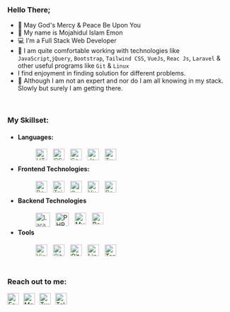 ### Hello There;
- 💖 May God's Mercy & Peace Be Upon You
- 👋 My name is Mojahidul Islam Emon
- 💻 I’m a Full Stack Web Developer
- 🌱 I am quite comfortable working with technologies like `JavaScript`,`jQuery`, `Bootstrap`, `Tailwind CSS`, `VueJs`, `Reac Js`, `Laravel` &  other useful programs like `Git` & `Linux`
- I find enjoyment in finding solution for different problems.
- 💞️ Although I am not an expert and nor do I am all knowing in my stack. Slowly but surely I am getting there.
<br/>

### My Skillset:
  - #### Languages:
    > <img align="left" title="HTML 5" alt="HTML5" width="26px" src="https://cdn.jsdelivr.net/gh/devicons/devicon/icons/html5/html5-original.svg" style="padding-right:10px;" />
    > <img align="left" title="CSS 3" alt="CSS3" width="26px" src="https://cdn.jsdelivr.net/gh/devicons/devicon/icons/css3/css3-original.svg" style="padding-right:10px;" />
    > <img align="left" title="SASS" alt="Sass" width="26px" src="https://cdn.jsdelivr.net/gh/devicons/devicon/icons/sass/sass-original.svg" style="padding-right:10px;" />
    > <img align="left" title="JavaScript" alt="JavaScript" width="26px" src="https://cdn.jsdelivr.net/gh/devicons/devicon/icons/javascript/javascript-original.svg" style="padding-right:10px;" />
    > <img align="left" title="Typescript" alt="Typescript" width="26px" src="https://api.iconify.design/logos:typescript-icon.svg" style="padding-right:10px;" />
    <br/>
  - #### Frontend Technologies:
    > <img align="left" title="Bootstrap" alt="Bootstrap" width="26px" src="https://api.iconify.design/logos:bootstrap.svg" style="padding-right:10px;" />
    > <img align="left" title="Tailwind CSS" alt="Tailwind" width="26px" src="https://api.iconify.design/logos:tailwindcss-icon.svg" style="padding-right:10px;" />
    > <img align="left" title="jQuery" alt="jQuery" width="26px" src="https://cdn.jsdelivr.net/gh/devicons/devicon/icons/jquery/jquery-original.svg" style="padding-right:10px;" />
    > <img align="left" title="Vue" alt="Vue" width="26px" src="https://cdn.jsdelivr.net/gh/devicons/devicon/icons/vuejs/vuejs-original.svg" style="padding-right:10px;" />
    > <img align="left" title="React" alt="React" width="26px" src="https://cdn.jsdelivr.net/gh/devicons/devicon/icons/react/react-original.svg" style="padding-right:10px;" />
    <br/>
  - #### Backend Technologies
    > <img align="left" title="Larvel" alt="Laravel" width="32px" src="https://avatars.githubusercontent.com/u/958072" style="padding-right:10px;" />
    <img align="left" title="PHP" alt="PHP" width="30px" src="https://cdn.jsdelivr.net/gh/devicons/devicon/icons/php/php-original.svg" style="padding-right:10px;" />
    <img align="left" title="MySQL" alt="MySQL" width="26px" src="https://cdn.jsdelivr.net/gh/devicons/devicon/icons/mysql/mysql-original.svg" style="padding-right:10px;" />
    <img align="left" title="REST API" alt="Rest API Icon" width="26px" src="https://api.iconify.design/mdi:api.svg?color=%23e66100" style="padding-right:10px;" />
    <br/>
  - #### Tools
    > <img align="left" title="Visual Studio Code"  alt="Visual Studio Code" width="26px" src="https://cdn.jsdelivr.net/gh/devicons/devicon/icons/vscode/vscode-original.svg" style="padding-right:10px;" />
    > <img align="left" title="Git" alt="Git" width="26px" src="https://cdn.jsdelivr.net/gh/devicons/devicon/icons/git/git-original.svg" style="padding-right:10px;" />
    <img align="left" title="Github" alt="GitHub" width="26px" src="https://user-images.githubusercontent.com/3369400/139447912-e0f43f33-6d9f-45f8-be46-2df5bbc91289.png" style="padding-right:10px;" />
    <img align="left" title="Linux" alt="Linux" width="26px" src="https://cdn.jsdelivr.net/gh/devicons/devicon/icons/linux/linux-original.svg" style="padding-right:10px;" />
    <img align="left" title="Shell" alt="Terminal" width="26px" src="https://avatars.githubusercontent.com/u/8104776" style="padding-right:10px;" />
<br />
<br />
<br />

### Reach out to me:
 [<img align="left" title="facebook.com/itsemon245"  alt="Facebook Icon" width="26px" src="https://api.iconify.design/logos:facebook.svg" style="margin-right:10px;" />](https://www.facebook.com/itsemon245/)
 [<img align="left" title="itsemon245"  alt="Messenger Icon" width="26px" src="https://api.iconify.design/logos:messenger.svg" style="margin-right:10px;" />](https://messenger.com/itsemon245/)
 [<img align="left" title="twitter.com/rjemon245"  alt="Twitter Icon" width="26px" src="https://api.iconify.design/logos:twitter.svg" style="margin-right:10px;" />](https://www.twitter.com/rjemon245/)
 [<img align="left" title="itsemon245"  alt="Telegram Icon" width="26px" src="https://api.iconify.design/logos:telegram.svg" style="margin-right:10px;" />](https://t.me/itsemon245/)
<br/>
<br/>






[website]: https://codeSTACKr.com
[course]: http://vsCodeHero.com
[twitter]: https://twitter.com/codeSTACKr
[youtube]: https://youtube.com/codeSTACKr
[instagram]: https://instagram.com/codeSTACKr
[linkedin]: https://linkedin.com/in/codeSTACKr
<!---
bdemon245/bdemon245 is a ✨ special ✨ repository because its `README.md` (this file) appears on your GitHub profile.
You can click the Preview link to take a look at your changes.
--->
